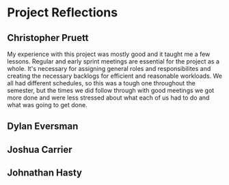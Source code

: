 # Project Reflections

## Christopher Pruett
My experience with this project was mostly good and it taught me a few lessons. Regular and early sprint meetings are essential for the project as a whole. It's necessary for assigning general roles and responsibilites and creating the necessary backlogs for efficient and reasonable workloads. We all had different schedules, so this was a tough one throughout the semester, but the times we did follow through with good meetings we got more done and were less stressed about what each of us had to do and what was going to get done. 

## Dylan Eversman

## Joshua Carrier

## Johnathan Hasty

